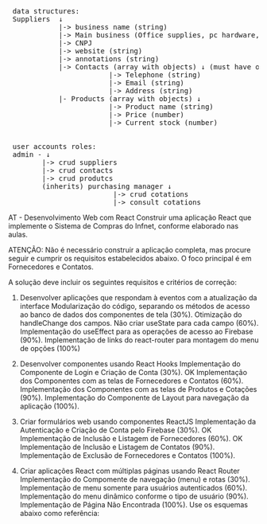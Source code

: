 <pre>
 data structures:   
 Suppliers  ↓  
            |-> business name (string)  
            |-> Main business (Office supplies, pc hardware, furniture...)  
            |-> CNPJ
            |-> website (string)  
            |-> annotations (string)  
            |-> Contacts (array with objects) ↓ (must have option to add as many as the user wants)  
                        |-> Telephone (string)  
                        |-> Email (string)  
                        |-> Address (string)
            |- Products (array with objects) ↓  
                        |-> Product name (string)  
                        |-> Price (number)  
                        |-> Current stock (number)  
             
  
 user accounts roles:  
 admin - ↓  
        |-> crud suppliers  
        |-> crud contacts  
        |-> crud produtcs  
        (inherits) purchasing manager ↓  
                         |-> crud cotations  
                         |-> consult cotations  
</pre>
  

AT - Desenvolvimento Web com React
Construir uma aplicação React que implemente o Sistema de Compras do Infnet, conforme elaborado nas aulas.

ATENÇÃO: Não é necessário construir a aplicação completa, mas procure seguir e cumprir os requisitos estabelecidos abaixo. O foco principal é em Fornecedores e Contatos.

A solução deve incluir os seguintes requisitos e critérios de correção:

1. Desenvolver aplicações que respondam à eventos com a atualização da interface
    Modularização do código, separando os métodos de acesso ao banco de dados dos componentes de tela (30%).
    Otimização do handleChange dos campos. Não criar useState para cada campo (60%).
    Implementação do useEffect para as operações de acesso ao Firebase (90%).
    Implementação de links do react-router para montagem do menu de opções (100%)

2. Desenvolver componentes usando React Hooks
    Implementação do Componente de Login e Criação de Conta (30%). OK
    Implementação dos Componentes com as telas de Fornecedores e Contatos (60%).
    Implementação dos Componentes com as telas de Produtos e Cotações (90%).
    Implementação do Componente de Layout para navegação da aplicação (100%).

3. Criar formulários web usando componentes ReactJS
    Implementação da Autenticação e Criação de Conta pelo Firebase (30%). OK
    Implementação de Inclusão e Listagem de Fornecedores (60%). OK
    Implementação de Inclusão e Listagem de Contatos (90%).
    Implementação de Exclusão de Fornecedores e Contatos (100%).

4. Criar aplicações React com múltiplas páginas usando React Router
    Implementação do Compomente de navegação (menu) e rotas (30%).
    Implementação de menu somente para usuários autenticados (60%).
    Implementação do menu dinâmico conforme o tipo de usuário (90%).
    Implementação de Página Não Encontrada (100%).
    Use os esquemas abaixo como referência: